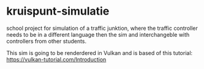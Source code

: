 # kruispunt-simulatie
school project for simulation of a traffic junktion, where the traffic controller needs to be in a different language then the sim 
and interchangeble with controllers from other students.

This sim is going to be renderdered in Vulkan and is based of this tutorial: https://vulkan-tutorial.com/Introduction
